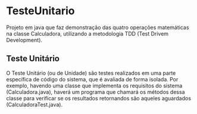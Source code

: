 # TesteUnitario
Projeto em java que faz demonstração das quatro operações matemáticas na classe Calculadora, utilizando a metodologia 
TDD (Test Drivem Development).

## Teste Unitário
O Teste Unitário (ou de Unidade) são testes realizados em uma parte específica de código do sistema, que é avaliada de 
forma isolada. Por exemplo, havendo uma classe que implementa os requisitos do sistema (Calculadora.java), haverá um 
programa que chamará os métodos dessa classe para verificar se os resultados retornandos são aqueles aguardados 
(CalculadoraTest.java).